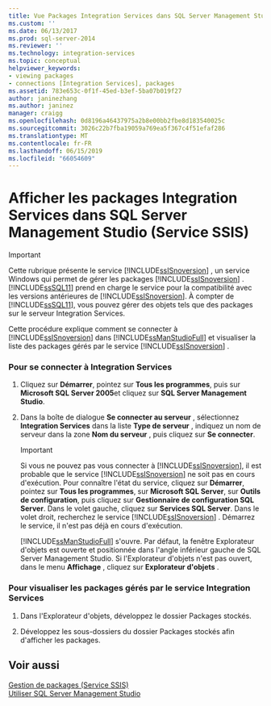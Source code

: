 ```yaml
---
title: Vue Packages Integration Services dans SQL Server Management Studio (Service SSIS) | Microsoft Docs
ms.custom: ''
ms.date: 06/13/2017
ms.prod: sql-server-2014
ms.reviewer: ''
ms.technology: integration-services
ms.topic: conceptual
helpviewer_keywords:
- viewing packages
- connections [Integration Services], packages
ms.assetid: 783e653c-0f1f-45ed-b3ef-5ba07b019f27
author: janinezhang
ms.author: janinez
manager: craigg
ms.openlocfilehash: 0d8196a46437975a2b8e00bb2fbe8d183540025c
ms.sourcegitcommit: 3026c22b7fba19059a769ea5f367c4f51efaf286
ms.translationtype: MT
ms.contentlocale: fr-FR
ms.lasthandoff: 06/15/2019
ms.locfileid: "66054609"
---
```

# <a name="view-integration-services-packages-in-sql-server-management-studio-ssis-service"></a>Afficher les packages Integration Services dans SQL Server Management Studio (Service SSIS)
    
> [!IMPORTANT]  
>  Cette rubrique présente le service [!INCLUDE[ssISnoversion](../includes/ssisnoversion-md.md)] , un service Windows qui permet de gérer les packages [!INCLUDE[ssISnoversion](../includes/ssisnoversion-md.md)] . [!INCLUDE[ssSQL11](../includes/sssql11-md.md)] prend en charge le service pour la compatibilité avec les versions antérieures de [!INCLUDE[ssISnoversion](../includes/ssisnoversion-md.md)]. À compter de [!INCLUDE[ssSQL11](../includes/sssql11-md.md)], vous pouvez gérer des objets tels que des packages sur le serveur Integration Services.  
  
 Cette procédure explique comment se connecter à [!INCLUDE[ssISnoversion](../includes/ssisnoversion-md.md)] dans [!INCLUDE[ssManStudioFull](../includes/ssmanstudiofull-md.md)] et visualiser la liste des packages gérés par le service [!INCLUDE[ssISnoversion](../includes/ssisnoversion-md.md)] .  
  
### <a name="to-connect-to-integration-services"></a>Pour se connecter à Integration Services  
  
1.  Cliquez sur **Démarrer**, pointez sur **Tous les programmes**, puis sur **Microsoft SQL Server 2005**et cliquez sur **SQL Server Management Studio**.  
  
2.  Dans la boîte de dialogue **Se connecter au serveur** , sélectionnez **Integration Services** dans la liste **Type de serveur** , indiquez un nom de serveur dans la zone **Nom du serveur** , puis cliquez sur **Se connecter**.  
  
    > [!IMPORTANT]  
    >  Si vous ne pouvez pas vous connecter à [!INCLUDE[ssISnoversion](../includes/ssisnoversion-md.md)], il est probable que le service [!INCLUDE[ssISnoversion](../includes/ssisnoversion-md.md)] ne soit pas en cours d'exécution. Pour connaître l'état du service, cliquez sur **Démarrer**, pointez sur **Tous les programmes**, sur **Microsoft SQL Server**, sur **Outils de configuration**, puis cliquez sur **Gestionnaire de configuration SQL Server**. Dans le volet gauche, cliquez sur **Services SQL Server**. Dans le volet droit, recherchez le service [!INCLUDE[ssISnoversion](../includes/ssisnoversion-md.md)] . Démarrez le service, il n'est pas déjà en cours d'exécution.  
  
     [!INCLUDE[ssManStudioFull](../includes/ssmanstudiofull-md.md)] s'ouvre. Par défaut, la fenêtre Explorateur d'objets est ouverte et positionnée dans l'angle inférieur gauche de SQL Server Management Studio. Si l'Explorateur d'objets n'est pas ouvert, dans le menu **Affichage** , cliquez sur **Explorateur d'objets** .  
  
### <a name="to-view-the-packages-that-integration-services-service-manages"></a>Pour visualiser les packages gérés par le service Integration Services  
  
1.  Dans l'Explorateur d'objets, développez le dossier Packages stockés.  
  
2.  Développez les sous-dossiers du dossier Packages stockés afin d'afficher les packages.  
  
## <a name="see-also"></a>Voir aussi  
 [Gestion de packages &#40;Service SSIS&#41;](service/package-management-ssis-service.md)   
 [Utiliser SQL Server Management Studio](../database-engine/use-sql-server-management-studio.md)  
  
  
